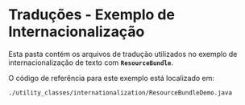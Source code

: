 # Traduções - Exemplo de Internacionalização

Esta pasta contém os arquivos de tradução utilizados no exemplo de internacionalização de texto com **`ResourceBundle`**.

O código de referência para este exemplo está localizado em:

```
./utility_classes/internationalization/ResourceBundleDemo.java
```
